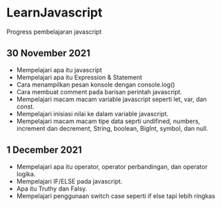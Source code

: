 # LearnJavascript
Progress pembelajaran javascript

## 30 November 2021
* Mempelajari apa itu javascript
* Mempelajari apa itu Expression & Statement
* Cara menampilkan pesan konsole dengan console.log()
* Cara membuat comment pada barisan perintah javascript.
* Mempelajari macam macam variable javascript seperti let, var, dan const.
* Mempelajari inisiasi nilai ke dalam variable javascript.
* Mempelajari macam macam tipe data seprti undifined, numbers, increment dan decrement, String, boolean, BigInt, symbol, dan null.

## 1 December 2021
* Mempelajari apa itu operator, operator perbandingan, dan operator logika.
* Mempelajari IF/ELSE pada javascript.
* Apa itu Truthy dan Falsy.  
* Mempelajari penggunaan switch case seperti if else tapi lebih ringkas
